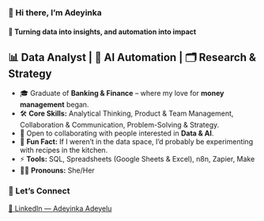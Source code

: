 ### 👋 Hi there, I’m Adeyinka  
#### 🚀 Turning data into insights, and automation into impact  

## 📊 Data Analyst | 🤖 AI Automation | 🗂️ Research & Strategy  

- 🎓 Graduate of **Banking & Finance** – where my love for **money management** began.  
- 🛠️ **Core Skills:** Analytical Thinking, Product & Team Management, Collaboration & Communication, Problem-Solving & Strategy.  
- 🔗 Open to collaborating with people interested in **Data & AI**.  
- 🍳 **Fun Fact:** If I weren’t in the data space, I’d probably be experimenting with recipes in the kitchen.  
- ⚡ **Tools:** SQL, Spreadsheets (Google Sheets & Excel), n8n, Zapier, Make  
- 🙋‍♀️ **Pronouns:** She/Her  

### 🤝 Let’s Connect
[🔗 LinkedIn — Adeyinka Adeyelu](https://www.linkedin.com/in/adeyinka-adeyelu/)
